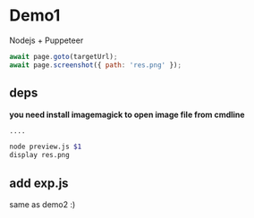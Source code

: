 # Demo1 

Nodejs + Puppeteer



```javascript
await page.goto(targetUrl);
await page.screenshot({ path: 'res.png' });
```


## deps

**you need install imagemagick to open image file from cmdline**


```bash
....

node preview.js $1
display res.png
```


## add exp.js

same as demo2 :)




